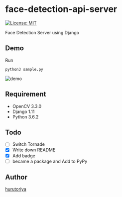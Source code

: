 # face-detection-api-server

[![License: MIT](https://img.shields.io/badge/License-MIT-yellow.svg)](https://opensource.org/licenses/MIT)

Face Detection Server using Django

## Demo

Run

```
python3 sample.py
```

![demo](https://user-images.githubusercontent.com/2786333/30331182-0d6a37c2-9812-11e7-90c3-b63723fad304.gif)


## Requirement
- OpenCV 3.3.0
- Django 1.11
- Python 3.6.2

## Todo
- [ ] Switch Tornade
- [x] Write down README
- [x] Add badge
- [ ] became a package and Add to PyPy 

## Author
[hurutoriya](https://github.com/hurutoriya)
